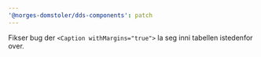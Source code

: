 ```yaml
---
'@norges-domstoler/dds-components': patch
---
```


Fikser bug der `<Caption withMargins="true">` la seg inni tabellen istedenfor over.
